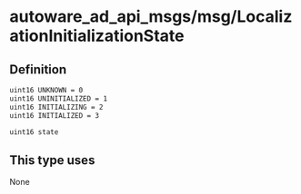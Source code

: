 # autoware_ad_api_msgs/msg/LocalizationInitializationState

## Definition

```txt
uint16 UNKNOWN = 0
uint16 UNINITIALIZED = 1
uint16 INITIALIZING = 2
uint16 INITIALIZED = 3

uint16 state
```

## This type uses

None
